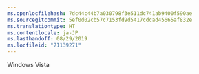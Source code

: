 ```yaml
---
ms.openlocfilehash: 7dc44c44b7a030798f3e511dc741ab9400f590ae
ms.sourcegitcommit: 5ef0d02cb57c7153fd9d5417cdcad45665af832e
ms.translationtype: HT
ms.contentlocale: ja-JP
ms.lasthandoff: 08/29/2019
ms.locfileid: "71139271"
---
```

Windows Vista